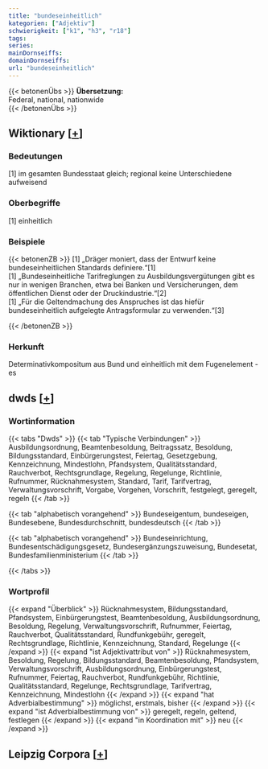 ```yaml
---
title: "bundeseinheitlich"
kategorien: ["Adjektiv"]
schwierigkeit: ["k1", "h3", "r18"]
tags:
series:
mainDornseiffs:
domainDornseiffs:
url: "bundeseinheitlich"
---
```


{{< betonenÜbs >}}
**Übersetzung:**  
Federal, national, nationwide  
{{< /betonenÜbs >}}

## Wiktionary [[+](https://de.wiktionary.org/wiki/bundeseinheitlich)]

### Bedeutungen
[1] im gesamten Bundesstaat gleich; regional keine Unterschiedene aufweisend  

### Oberbegriffe
[1] einheitlich  

### Beispiele
{{< betonenZB >}}
[1] „Dräger moniert, dass der Entwurf keine bundeseinheitlichen Standards definiere.“[1]  
[1] „Bundeseinheitliche Tarifreglungen zu Ausbildungsvergütungen gibt es nur in wenigen Branchen, etwa bei Banken und Versicherungen, dem öffentlichen Dienst oder der Druckindustrie.“[2]  
[1] „Für die Geltendmachung des Anspruches ist das hiefür bundeseinheitlich aufgelegte Antragsformular zu verwenden.“[3]  

{{< /betonenZB >}}
### Herkunft
Determinativkompositum aus Bund und einheitlich mit dem Fugenelement -es  



## dwds [[+](https://www.dwds.de/wb/bundeseinheitlich)]

### Wortinformation
{{< tabs "Dwds" >}}
{{< tab "Typische Verbindungen" >}}
Ausbildungsordnung, Beamtenbesoldung, Beitragssatz, Besoldung, Bildungsstandard, Einbürgerungstest, Feiertag, Gesetzgebung, Kennzeichnung, Mindestlohn, Pfandsystem, Qualitätsstandard, Rauchverbot, Rechtsgrundlage, Regelung, Regelunge, Richtlinie, Rufnummer, Rücknahmesystem, Standard, Tarif, Tarifvertrag, Verwaltungsvorschrift, Vorgabe, Vorgehen, Vorschrift, festgelegt, geregelt, regeln
{{< /tab >}}

{{< tab "alphabetisch vorangehend" >}}
Bundeseigentum, bundeseigen, Bundesebene, Bundesdurchschnitt, bundesdeutsch
{{< /tab >}}

{{< tab "alphabetisch vorangehend" >}}
Bundeseinrichtung, Bundesentschädigungsgesetz, Bundesergänzungszuweisung, Bundesetat, Bundesfamilienministerium
{{< /tab >}}

{{< /tabs >}}

### Wortprofil
{{< expand "Überblick" >}} Rücknahmesystem, Bildungsstandard, Pfandsystem, Einbürgerungstest, Beamtenbesoldung, Ausbildungsordnung, Besoldung, Regelung, Verwaltungsvorschrift, Rufnummer, Feiertag, Rauchverbot, Qualitätsstandard, Rundfunkgebühr, geregelt, Rechtsgrundlage, Richtlinie, Kennzeichnung, Standard, Regelunge {{< /expand >}}
{{< expand "ist Adjektivattribut von" >}} Rücknahmesystem, Besoldung, Regelung, Bildungsstandard, Beamtenbesoldung, Pfandsystem, Verwaltungsvorschrift, Ausbildungsordnung, Einbürgerungstest, Rufnummer, Feiertag, Rauchverbot, Rundfunkgebühr, Richtlinie, Qualitätsstandard, Regelunge, Rechtsgrundlage, Tarifvertrag, Kennzeichnung, Mindestlohn {{< /expand >}}
{{< expand "hat Adverbialbestimmung" >}} möglichst, erstmals, bisher {{< /expand >}}
{{< expand "ist Adverbialbestimmung von" >}} geregelt, regeln, geltend, festlegen {{< /expand >}}
{{< expand "in Koordination mit" >}} neu {{< /expand >}}

## Leipzig Corpora [[+](https://corpora.uni-leipzig.de/en/res?word=bundeseinheitlich&corpusId=deu_newscrawl-public_2018)]

